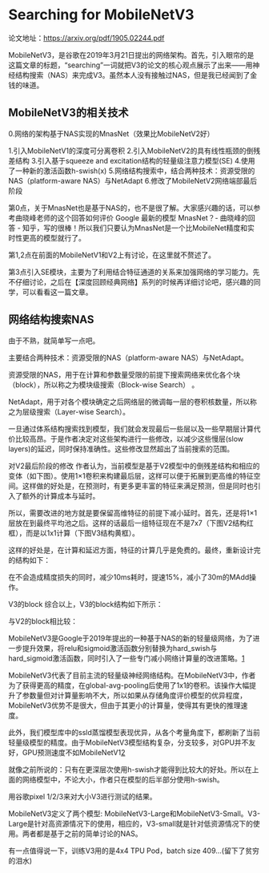 

<!--
 * @version:
 * @Author:  StevenJokess https://github.com/StevenJokess
 * @Date: 2020-11-27 22:27:54
 * @LastEditors:  StevenJokess https://github.com/StevenJokess
 * @LastEditTime: 2020-12-29 19:25:14
 * @Description:
 * @TODO::
 * @Reference:
-->

# Searching for MobileNetV3

论文地址：https://arxiv.org/pdf/1905.02244.pdf

MobileNetV3，是谷歌在2019年3月21日提出的网络架构。首先，引入眼帘的是这篇文章的标题，“searching”一词就把V3的论文的核心观点展示了出来——用神经结构搜索（NAS）来完成V3。虽然本人没有接触过NAS，但是我已经闻到了金钱的味道。

## MobileNetV3的相关技术

0.网络的架构基于NAS实现的MnasNet（效果比MobileNetV2好）

1.引入MobileNetV1的深度可分离卷积
2.引入MobileNetV2的具有线性瓶颈的倒残差结构
3.引入基于squeeze and excitation结构的轻量级注意力模型(SE)
4.使用了一种新的激活函数h-swish(x)
5.网络结构搜索中，结合两种技术：资源受限的NAS（platform-aware NAS）与NetAdapt
6.修改了MobileNetV2网络端部最后阶段

第0点，关于MnasNet也是基于NAS的，也不是很了解。大家感兴趣的话，可以参考曲晓峰老师的这个回答如何评价 Google 最新的模型 MnasNet？- 曲晓峰的回答 - 知乎，写的很棒！所以我们只要认为MnasNet是一个比MobileNet精度和实时性更高的模型就行了。

第1,2点在前面的MobileNetV1和V2上有讨论，在这里就不赘述了。

第3点引入SE模块，主要为了利用结合特征通道的关系来加强网络的学习能力。先不仔细讨论，之后在【深度回顾经典网络】系列的时候再详细讨论吧，感兴趣的同学，可以看看这一篇文章。

## 网络结构搜索NAS

由于不熟，就简单写一点吧。

主要结合两种技术：资源受限的NAS（platform-aware NAS）与NetAdapt。

资源受限的NAS，用于在计算和参数量受限的前提下搜索网络来优化各个块（block），所以称之为模块级搜索（Block-wise Search） 。

NetAdapt，用于对各个模块确定之后网络层的微调每一层的卷积核数量，所以称之为层级搜索（Layer-wise Search）。

一旦通过体系结构搜索找到模型，我们就会发现最后一些层以及一些早期层计算代价比较高昂。于是作者决定对这些架构进行一些修改，以减少这些慢层(slow layers)的延迟，同时保持准确性。这些修改显然超出了当前搜索的范围。

对V2最后阶段的修改
作者认为，当前模型是基于V2模型中的倒残差结构和相应的变体（如下图）。使用1×1卷积来构建最后层，这样可以便于拓展到更高维的特征空间。这样做的好处是，在预测时，有更多更丰富的特征来满足预测，但是同时也引入了额外的计算成本与延时。



所以，需要改进的地方就是要保留高维特征的前提下减小延时。首先，还是将1×1层放在到最终平均池之后。这样的话最后一组特征现在不是7x7（下图V2结构红框），而是以1x1计算（下图V3结构黄框）。





这样的好处是，在计算和延迟方面，特征的计算几乎是免费的。最终，重新设计完的结构如下：



在不会造成精度损失的同时，减少10ms耗时，提速15%，减小了30m的MAdd操作。

V3的block
综合以上，V3的block结构如下所示：



与V2的block相比较：




MobileNetV3是Google于2019年提出的一种基于NAS的新的轻量级网络，为了进一步提升效果，将relu和sigmoid激活函数分别替换为hard_swish与hard_sigmoid激活函数，同时引入了一些专门减小网络计算量的改进策略。[1]

MobileNetV3代表了目前主流的轻量级神经网络结构。在MobileNetV3中，作者为了获得更高的精度，在global-avg-pooling后使用了1x1的卷积。该操作大幅提升了参数量但对计算量影响不大，所以如果从存储角度评价模型的优异程度，MobileNetV3优势不是很大，但由于其更小的计算量，使得其有更快的推理速度。


此外，我们模型库中的ssld蒸馏模型表现优异，从各个考量角度下，都刷新了当前轻量级模型的精度。由于MobileNetV3模型结构复杂，分支较多，对GPU并不友好，GPU预测速度不如MobileNetV1[2]

就像之前所说的：只有在更深层次使用h-swish才能得到比较大的好处。所以在上面的网络模型中，不论大小，作者只在模型的后半部分使用h-swish。

用谷歌pixel 1/2/3来对大小V3进行测试的结果。

MobileNetV3定义了两个模型: MobileNetV3-Large和MobileNetV3-Small。V3-Large是针对高资源情况下的使用，相应的，V3-small就是针对低资源情况下的使用。两者都是基于之前的简单讨论的NAS。

有一点值得说一下，训练V3用的是4x4 TPU Pod，batch size 409…(留下了贫穷的泪水)

[1]: https://github.com/d-li14/mobilenetv3.pytorch
[2]: https://paddleclas.readthedocs.io/zh_CN/latest/models/Mobile.html
[3]: https://github.com/pytorch/vision/pull/3182/files
[4]: http://www.tensorinfinity.com/paper_185.html
